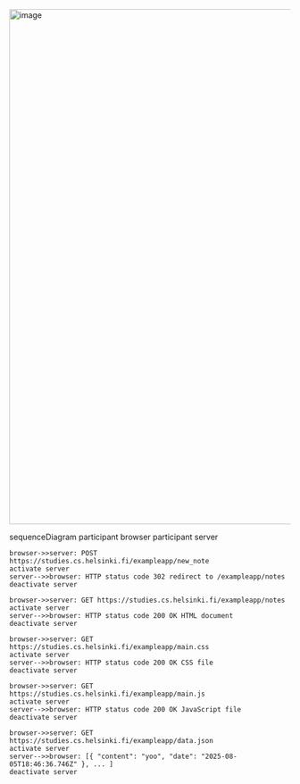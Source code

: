 <img width="1042" height="923" alt="image" src="https://github.com/user-attachments/assets/ab6c781c-1825-4e9d-9b64-a5dc150ae222" />

sequenceDiagram
    participant browser
    participant server

    browser->>server: POST https://studies.cs.helsinki.fi/exampleapp/new_note
    activate server
    server-->>browser: HTTP status code 302 redirect to /exampleapp/notes
    deactivate server

    browser->>server: GET https://studies.cs.helsinki.fi/exampleapp/notes
    activate server
    server-->>browser: HTTP status code 200 OK HTML document
    deactivate server

    browser->>server: GET https://studies.cs.helsinki.fi/exampleapp/main.css
    activate server
    server-->>browser: HTTP status code 200 OK CSS file
    deactivate server

    browser->>server: GET https://studies.cs.helsinki.fi/exampleapp/main.js
    activate server
    server-->>browser: HTTP status code 200 OK JavaScript file
    deactivate server

    browser->>server: GET https://studies.cs.helsinki.fi/exampleapp/data.json
    activate server
    server-->>browser: [{ "content": "yoo", "date": "2025-08-05T18:46:36.746Z" }, ... ]
    deactivate server
